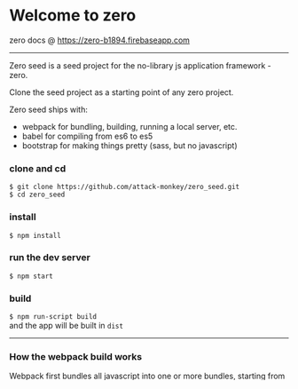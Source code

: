 Welcome to zero
=======================================

zero docs @ https://zero-b1894.firebaseapp.com

----

Zero seed is a seed project for the no-library js application framework - zero.  

Clone the seed project as a starting point of any zero project.

Zero seed ships with:  
- webpack for bundling, building, running a local server, etc.
- babel for compiling from es6 to es5
- bootstrap for making things pretty (sass, but no javascript)

### clone and cd

`$ git clone https://github.com/attack-monkey/zero_seed.git`  
`$ cd zero_seed`

### install
`$ npm install`

### run the dev server
`$ npm start`

### build
`$ npm run-script build`  
and the app will be built in `dist`

----

### How the webpack build works

Webpack first bundles all javascript into one or more bundles, starting from the root `index.js`. Any import statements it comes accross will import that javascript into the bundle. The bootstrap sass is also converted into css at this stage.

An `index.html` is generated from `assets/pages/index.html`, and the bundled javascript is injected into this page.

This is all moved to a `dist` folder, ready for distribution.

Using `npm start` will perform this build in the background and run it on a local server. The project will display in a browser on `localhost:8080`. Any saves will automatically refresh the browser. `npm run-script build` will perform the build the project and create the dist folder with bundled project inside.

### Generating components

There is a snippets folder that contains a my-feature folder. This folder is a component template. Copy and paste the folder where ever you need a new component. Then replace `my-feature` with the name of your component. Do this for the component folder name, .component.js name, .template.js name, and the reference to the template within .component.js file.

----

### Bootstrap configuration

Bootstrap is installed as part of the zero seed project and set up according to the following bootstrap / webpack guide.
http://getbootstrap.com/docs/4.0/getting-started/webpack/#importing-styles

